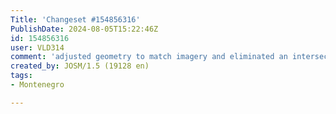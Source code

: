 ```yaml
---
Title: 'Changeset #154856316'
PublishDate: 2024-08-05T15:22:46Z
id: 154856316
user: VLD314
comment: 'adjusted geometry to match imagery and eliminated an intersection #relationscleanup'
created_by: JOSM/1.5 (19128 en)
tags:
- Montenegro

---
```

